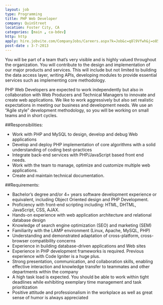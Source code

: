 ```yaml
---
layout: job
type: Programming
title: PHP Web Developer
company: QuinStreet
location: Foster City, CA
categories: [main , ca-bdev]
http: http
apply: hire.jobvite.com/CompanyJobs/Careers.aspx?k=Job&c=q8l9Vfwh&j=o859Xfw3
post-date : 3-7-2013
---
```


You will be part of a team that’s very visible and is highly valued throughout the organization. You will contribute to the design and implementation of our major products and services. This will include but not limited to building the data access layer, writing APIs, developing modules to provide essential services such as implementing core methodology.

PHP Web Developers are expected to work independently but also in collaboration with Web Producers and Technical Managers to innovate and create web applications. We like to work aggressively but also set realistic expectations in meeting our business and development needs. We use an “Agile style” development methodology, so you will be working on small teams and in short cycles.

##Responsibilities:
* Work with PHP and MySQL to design, develop and debug Web applications 
* Develop and deploy PHP implementation of core algorithms with a solid understanding of    coding best-practices
* Integrate back-end services with PHP/JavaScript based front end needs.
* Work with the team to manage, optimize and customize multiple web applications. 
* Create and maintain technical documentation.

##Requirements:
* Bachelor’s degree and/or 4+ years software development experience or equivalent, including Object Oriented design and PHP Development.
* Proficiency with front-end scripting including: HTML, DHTML, JavaScript, CSS, AJAX.
* Hands-on experience with web application architecture and relational database design 
* Knowledge of search engine optimization (SEO) and marketing (SEM) 
* Familiarity with the LAMP environment (Linux, Apache, MySQL, PHP) 
* Understanding and demonstrated adaptation of cross-platform, cross-browser compatibility  concerns
* Experience in building database-driven applications and Web sites 
* Experience in PHP development frameworks is required. Previous experience with Code Igniter is a huge plus. 
* Strong presentation, communication, and collaboration skills, enabling effective interaction and knowledge transfer to teammates and other departments within the company 
* A high task load is expected. You should be able to work within tight deadlines while exhibiting exemplary time management and task prioritization 
* Positive attitude and professionalism in the workplace as well as great sense of humor is always appreciated